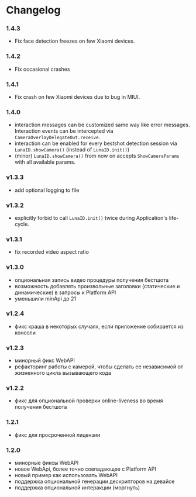 
# Changelog

### 1.4.3
- Fix face detection freezes on few Xiaomi devices.

### 1.4.2
- Fix occasional crashes

### 1.4.1
- Fix crash on few Xiaomi devices due to bug in MIUI.

### 1.4.0
- interaction messages can be customized same way like error messages. Interaction events can be intercepted via `CameraOverlayDelegateOut.receive`.
- interaction can be enabled for every bestshot detection session via `LunaID.showCamera()` (instead of `LunaID.init()`)
- (minor) `LunaID.showCamera()` from now on accepts `ShowCameraParams` with all available params.

### v1.3.3
- add optional logging to file

### v1.3.2
- explicitly forbid to call `LunaID.init()` twice during Application's life-cycle.


### v1.3.1
- fix recorded video aspect ratio

### v1.3.0
- опциональная запись видео процедуры получения бестшота 
- возможность добавлять произвольные заголовки (статические и динамические) в запросы к Platform API  
- уменьшили minApi до 21

### v1.2.4
* фикс краша в некоторых случаях, если приложение собирается из консоли

### v1.2.3
* минорный фикс WebAPI
* рефакторинг работы с камерой, чтобы сделать ее независимой от жизненного цикла вызывающего кода

### v1.2.2
* фикс для опциональной проверки online-liveness во время получения бестшота

### 1.2.1
* фикс для просроченной лицензии


### 1.2.0
* минорные фиксы WebAPI
* новое WebApi, более точно совпадающее с Platform API
* новый пример как использовать WebAPI
* поддержка опциональной генерации дескрипторов на девайсе
* поддержка опциональной интеракции (моргнуть)
